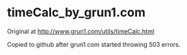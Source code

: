 # timeCalc_by_grun1.com

Original at http://www.grun1.com/utils/timeCalc.html

Copied to github after grun1.com started throwing 503 errors.